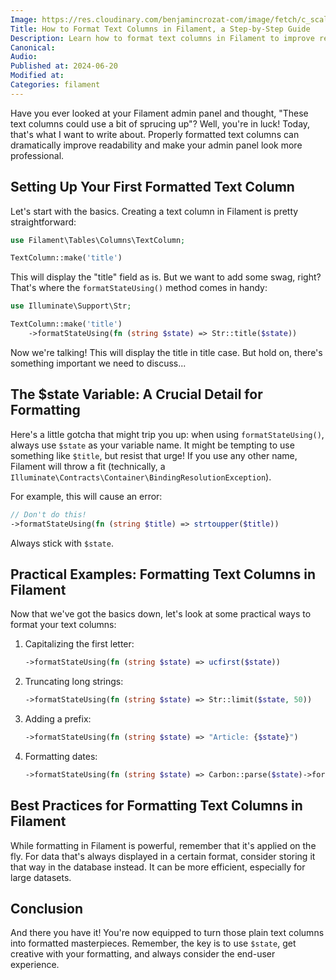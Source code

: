 ```yaml
---
Image: https://res.cloudinary.com/benjamincrozat-com/image/fetch/c_scale,f_webp,q_auto,w_1200/https://github.com/benjamincrozat/content/assets/3613731/8f15af06-f3d1-4164-ab65-6248704b924d
Title: How to Format Text Columns in Filament, a Step-by-Step Guide
Description: Learn how to format text columns in Filament to improve readability and make your admin panel look more professional.
Canonical:
Audio:
Published at: 2024-06-20
Modified at:
Categories: filament
---
```


Have you ever looked at your Filament admin panel and thought, "These text columns could use a bit of sprucing up"? Well, you're in luck! Today, that's what I want to write about. Properly formatted text columns can dramatically improve readability and make your admin panel look more professional.

## Setting Up Your First Formatted Text Column

Let's start with the basics. Creating a text column in Filament is pretty straightforward:

```php
use Filament\Tables\Columns\TextColumn;

TextColumn::make('title')
```

This will display the "title" field as is. But we want to add some swag, right? That's where the `formatStateUsing()` method comes in handy:

```php
use Illuminate\Support\Str;

TextColumn::make('title')
    ->formatStateUsing(fn (string $state) => Str::title($state))
```

Now we're talking! This will display the title in title case. But hold on, there's something important we need to discuss...

## The $state Variable: A Crucial Detail for Formatting

Here's a little gotcha that might trip you up: when using `formatStateUsing()`, always use `$state` as your variable name. It might be tempting to use something like `$title`, but resist that urge! If you use any other name, Filament will throw a fit (technically, a `Illuminate\Contracts\Container\BindingResolutionException`). 

For example, this will cause an error:

```php
// Don't do this!
->formatStateUsing(fn (string $title) => strtoupper($title))
```

Always stick with `$state`.

## Practical Examples: Formatting Text Columns in Filament

Now that we've got the basics down, let's look at some practical ways to format your text columns:

1. Capitalizing the first letter:
   ```php
   ->formatStateUsing(fn (string $state) => ucfirst($state))
   ```

2. Truncating long strings:
   ```php
   ->formatStateUsing(fn (string $state) => Str::limit($state, 50))
   ```

3. Adding a prefix:
   ```php
   ->formatStateUsing(fn (string $state) => "Article: {$state}")
   ```

4. Formatting dates:
   ```php
   ->formatStateUsing(fn (string $state) => Carbon::parse($state)->format('M d, Y'))
   ```

## Best Practices for Formatting Text Columns in Filament

While formatting in Filament is powerful, remember that it's applied on the fly. For data that's always displayed in a certain format, consider storing it that way in the database instead. It can be more efficient, especially for large datasets.

## Conclusion

And there you have it! You're now equipped to turn those plain text columns into formatted masterpieces. Remember, the key is to use `$state`, get creative with your formatting, and always consider the end-user experience. 

